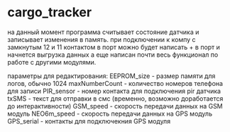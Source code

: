 # cargo_tracker

на данный момент программа считывает состояние датчика и записывает изменения в память.
при подключении к компу с замкнутым 12 и 11 контактом в порт можно будет написать + в порт и начнется выгрузка данных
а еще написан почти весь функционал по работе с другими модулями. 

параметры для редактирования:
  EEPROM_size - размер памяти для логов, обычно 1024
  maxNumberCount - количество номеров телефона для записи
  PIR_sensor - номер контакта для подключения pir датчика
  txSMS - текст для отправки в смс (временно, возможно доработается до интерактивности)
  GSM_speed - скорость передачи данных на GSM модуль
  NEO6m_speed -  скорость передачи данных на GPS модуль
  GPS_serial - контакты для подключекния GPS модуля
